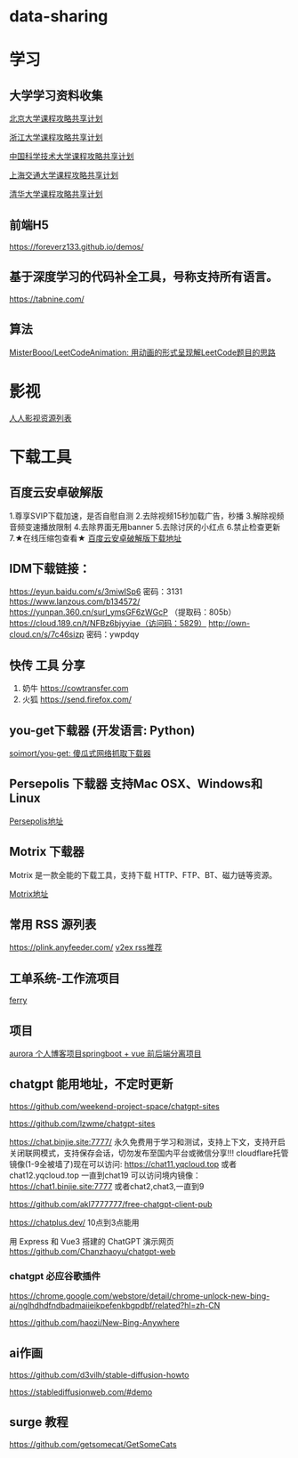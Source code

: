# data-sharing 



# 学习

## 大学学习资料收集

[北京大学课程攻略共享计划](https://lib-pku.github.io)

[浙江大学课程攻略共享计划](https://qsctech.github.io/zju-icicles)

[中国科学技术大学课程攻略共享计划](https://ustc-resource.github.io/USTC-Course)

[上海交通大学课程攻略共享计划 ](https://github.com/CoolPhilChen/SJTU-Courses/)

[清华大学课程攻略共享计划](https://github.com/PKUanonym/REKCARC-TSC-UHT)


## 前端H5
https://foreverz133.github.io/demos/


## 基于深度学习的代码补全工具，号称支持所有语言。
https://tabnine.com/

## 算法
 [MisterBooo/LeetCodeAnimation: 用动画的形式呈现解LeetCode题目的思路](https://github.com/MisterBooo/LeetCodeAnimation)


# 影视

[人人影视资源列表](https://github.com/XiaoGerGer/zimuzu-yyets-resourcelist)


# 下载工具
## 百度云安卓破解版
1.尊享SVIP下载加速，是否自慰自测
2.去除视频15秒加载广告，秒播
3.解除视频音频变速播放限制
4.去除界面无用banner
5.去除讨厌的小红点
6.禁止检查更新
7.★在线压缩包查看★
[百度云安卓破解版下载地址](https://www.lanzous.com/i33yd0d)

## IDM下载链接：
https://eyun.baidu.com/s/3miwISp6 密码：3131
https://www.lanzous.com/b134572/
https://yunpan.360.cn/surl_ymsGF6zWGcP （提取码：805b）
https://cloud.189.cn/t/NFBz6bjyyiae（访问码：5829）
http://own-cloud.cn/s/7c46sizp   密码：ywpdqy

## 快传 工具 分享
 1. 奶牛
  https://cowtransfer.com
 2. 火狐
 https://send.firefox.com/

## you-get下载器 (开发语言: Python)

[soimort/you-get: 傻瓜式网络抓取下载器](https://github.com/soimort/you-get)


## Persepolis 下载器 支持Mac OSX、Windows和Linux

[Persepolis地址](https://github.com/persepolisdm/persepolis)


## Motrix 下载器 
Motrix 是一款全能的下载工具，支持下载 HTTP、FTP、BT、磁力链等资源。

[Motrix地址](https://github.com/agalwood/Motrix)


## 常用 RSS 源列表
https://plink.anyfeeder.com/
[v2ex rss推荐](https://www.v2ex.com/t/878233)

## 工单系统-工作流项目
[ferry](https://github.com/lanyulei/ferry)

## 项目
[aurora 个人博客项目springboot + vue 前后端分离项目](https://github.com/linhaojun857/aurora.git)



## chatgpt 能用地址，不定时更新

https://github.com/weekend-project-space/chatgpt-sites

https://github.com/lzwme/chatgpt-sites


https://chat.binjie.site:7777/
永久免费用于学习和测试，支持上下文，支持开启关闭联网模式，支持保存会话，切勿发布至国内平台或微信分享!!!
cloudflare托管镜像(1-9全被墙了)现在可以访问: https://chat11.yqcloud.top 或者chat12.yqcloud.top 一直到chat19
可以访问境内镜像： https://chat1.binjie.site:7777 或者chat2,chat3,一直到9



https://github.com/akl7777777/free-chatgpt-client-pub

https://chatplus.dev/ 10点到3点能用





用 Express 和 Vue3 搭建的 ChatGPT 演示网页
https://github.com/Chanzhaoyu/chatgpt-web

### chatgpt 必应谷歌插件

https://chrome.google.com/webstore/detail/chrome-unlock-new-bing-ai/nglhdhdfndbadmaiieikpefenkbgpdbf/related?hl=zh-CN

https://github.com/haozi/New-Bing-Anywhere



## ai作画
https://github.com/d3vilh/stable-diffusion-howto

https://stablediffusionweb.com/#demo

## surge 教程

https://github.com/getsomecat/GetSomeCats





